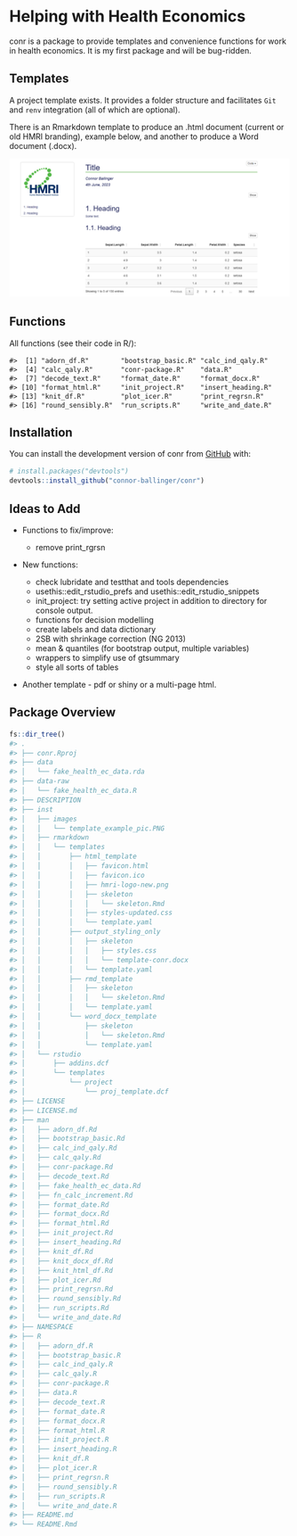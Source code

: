 
<!-- README.md is generated from README.Rmd. Please edit that file -->

# Helping with Health Economics

<!-- badges: start -->
<!-- badges: end -->

conr is a package to provide templates and convenience functions for
work in health economics. It is my first package and will be bug-ridden.

## Templates

A project template exists. It provides a folder structure and
facilitates `Git` and `renv` integration (all of which are optional).

There is an Rmarkdown template to produce an .html document (current or
old HMRI branding), example below, and another to produce a Word
document (.docx).

![](./inst/images/template_example_pic.PNG)

## Functions

All functions (see their code in R/):

    #>  [1] "adorn_df.R"        "bootstrap_basic.R" "calc_ind_qaly.R"  
    #>  [4] "calc_qaly.R"       "conr-package.R"    "data.R"           
    #>  [7] "decode_text.R"     "format_date.R"     "format_docx.R"    
    #> [10] "format_html.R"     "init_project.R"    "insert_heading.R" 
    #> [13] "knit_df.R"         "plot_icer.R"       "print_regrsn.R"   
    #> [16] "round_sensibly.R"  "run_scripts.R"     "write_and_date.R"

## Installation

You can install the development version of conr from
[GitHub](https://github.com/) with:

``` r
# install.packages("devtools")
devtools::install_github("connor-ballinger/conr")
```

## Ideas to Add

- Functions to fix/improve:

  - remove print_rgrsn

- New functions:

  - check lubridate and testthat and tools dependencies
  - usethis::edit_rstudio_prefs and usethis::edit_rstudio_snippets
  - init_project: try setting active project in addition to directory
    for console output.
  - functions for decision modelling
  - create labels and data dictionary
  - 2SB with shrinkage correction (NG 2013)
  - mean & quantiles (for bootstrap output, multiple variables)
  - wrappers to simplify use of gtsummary
  - style all sorts of tables

- Another template - pdf or shiny or a multi-page html.

## Package Overview

``` r
fs::dir_tree()
#> .
#> ├── conr.Rproj
#> ├── data
#> │   └── fake_health_ec_data.rda
#> ├── data-raw
#> │   └── fake_health_ec_data.R
#> ├── DESCRIPTION
#> ├── inst
#> │   ├── images
#> │   │   └── template_example_pic.PNG
#> │   ├── rmarkdown
#> │   │   └── templates
#> │   │       ├── html_template
#> │   │       │   ├── favicon.html
#> │   │       │   ├── favicon.ico
#> │   │       │   ├── hmri-logo-new.png
#> │   │       │   ├── skeleton
#> │   │       │   │   └── skeleton.Rmd
#> │   │       │   ├── styles-updated.css
#> │   │       │   └── template.yaml
#> │   │       ├── output_styling_only
#> │   │       │   ├── skeleton
#> │   │       │   │   ├── styles.css
#> │   │       │   │   └── template-conr.docx
#> │   │       │   └── template.yaml
#> │   │       ├── rmd_template
#> │   │       │   ├── skeleton
#> │   │       │   │   └── skeleton.Rmd
#> │   │       │   └── template.yaml
#> │   │       └── word_docx_template
#> │   │           ├── skeleton
#> │   │           │   └── skeleton.Rmd
#> │   │           └── template.yaml
#> │   └── rstudio
#> │       ├── addins.dcf
#> │       └── templates
#> │           └── project
#> │               └── proj_template.dcf
#> ├── LICENSE
#> ├── LICENSE.md
#> ├── man
#> │   ├── adorn_df.Rd
#> │   ├── bootstrap_basic.Rd
#> │   ├── calc_ind_qaly.Rd
#> │   ├── calc_qaly.Rd
#> │   ├── conr-package.Rd
#> │   ├── decode_text.Rd
#> │   ├── fake_health_ec_data.Rd
#> │   ├── fn_calc_increment.Rd
#> │   ├── format_date.Rd
#> │   ├── format_docx.Rd
#> │   ├── format_html.Rd
#> │   ├── init_project.Rd
#> │   ├── insert_heading.Rd
#> │   ├── knit_df.Rd
#> │   ├── knit_docx_df.Rd
#> │   ├── knit_html_df.Rd
#> │   ├── plot_icer.Rd
#> │   ├── print_regrsn.Rd
#> │   ├── round_sensibly.Rd
#> │   ├── run_scripts.Rd
#> │   └── write_and_date.Rd
#> ├── NAMESPACE
#> ├── R
#> │   ├── adorn_df.R
#> │   ├── bootstrap_basic.R
#> │   ├── calc_ind_qaly.R
#> │   ├── calc_qaly.R
#> │   ├── conr-package.R
#> │   ├── data.R
#> │   ├── decode_text.R
#> │   ├── format_date.R
#> │   ├── format_docx.R
#> │   ├── format_html.R
#> │   ├── init_project.R
#> │   ├── insert_heading.R
#> │   ├── knit_df.R
#> │   ├── plot_icer.R
#> │   ├── print_regrsn.R
#> │   ├── round_sensibly.R
#> │   ├── run_scripts.R
#> │   └── write_and_date.R
#> ├── README.md
#> └── README.Rmd
```
